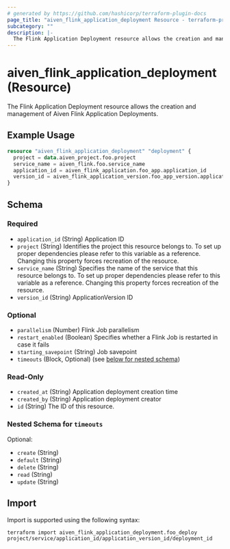 ```yaml
---
# generated by https://github.com/hashicorp/terraform-plugin-docs
page_title: "aiven_flink_application_deployment Resource - terraform-provider-aiven"
subcategory: ""
description: |-
  The Flink Application Deployment resource allows the creation and management of Aiven Flink Application Deployments.
---
```


# aiven_flink_application_deployment (Resource)

The Flink Application Deployment resource allows the creation and management of Aiven Flink Application Deployments.

## Example Usage

```terraform
resource "aiven_flink_application_deployment" "deployment" {
  project = data.aiven_project.foo.project
  service_name = aiven_flink.foo.service_name
  application_id = aiven_flink_application.foo_app.application_id
  version_id = aiven_flink_application_version.foo_app_version.application_version_id
}
```

<!-- schema generated by tfplugindocs -->
## Schema

### Required

- `application_id` (String) Application ID
- `project` (String) Identifies the project this resource belongs to. To set up proper dependencies please refer to this variable as a reference. Changing this property forces recreation of the resource.
- `service_name` (String) Specifies the name of the service that this resource belongs to. To set up proper dependencies please refer to this variable as a reference. Changing this property forces recreation of the resource.
- `version_id` (String) ApplicationVersion ID

### Optional

- `parallelism` (Number) Flink Job parallelism
- `restart_enabled` (Boolean) Specifies whether a Flink Job is restarted in case it fails
- `starting_savepoint` (String) Job savepoint
- `timeouts` (Block, Optional) (see [below for nested schema](#nestedblock--timeouts))

### Read-Only

- `created_at` (String) Application deployment creation time
- `created_by` (String) Application deployment creator
- `id` (String) The ID of this resource.

<a id="nestedblock--timeouts"></a>
### Nested Schema for `timeouts`

Optional:

- `create` (String)
- `default` (String)
- `delete` (String)
- `read` (String)
- `update` (String)

## Import

Import is supported using the following syntax:

```shell
terraform import aiven_flink_application_deployment.foo_deploy project/service/application_id/application_version_id/deployment_id
```

